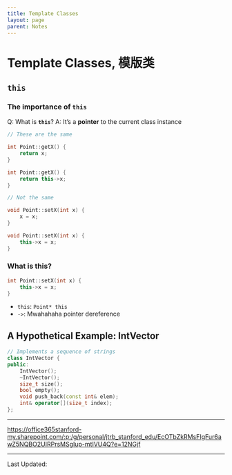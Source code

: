 ```yaml
---
title: Template Classes
layout: page
parent: Notes
---
```


# Template Classes, 模版类

## `this`

### The importance of `this`

Q: What is **`this`**?
A: It’s a **pointer** to the current class instance

```cpp
// These are the same

int Point::getX() {
	return x;
}

int Point::getX() {
	return this->x;
}
```

```cpp
// Not the same

void Point::setX(int x) {
	x = x;
}

void Point::setX(int x) {
	this->x = x;
}
```

### What is this?

```cpp
int Point::setX(int x) {
	this->x = x;
}
```

- `this`: `Point* this`
- `->`: Mwahahaha pointer dereference

## A Hypothetical Example: IntVector

```cpp
// Implements a sequence of strings
class IntVector {
public:
	IntVector();
	~IntVector();
	size_t size();
	bool empty();
	void push_back(const int& elem);
	int& operator[](size_t index);
};
```

---

https://office365stanford-my.sharepoint.com/:p:/g/personal/jtrb_stanford_edu/EcOTbZkRMsFIgFur6awZ5NQBO2UIRPrsMSgIup-mtIVU4Q?e=12NGjf



---

Last Updated: 